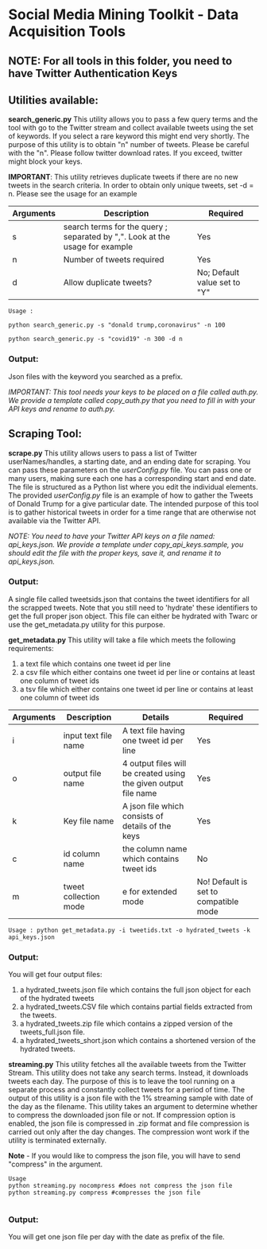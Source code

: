 # Social Media Mining Toolkit - Data Acquisition Tools

## NOTE: For all tools in this folder, you need to have Twitter Authentication Keys

## Utilities available:

**search_generic.py** This utility allows you to pass a few query terms and the tool with go to the Twitter stream and collect available tweets using the set of keywords. If you select a rare keyword this might end very shortly. The purpose of this utility is to obtain "n" number of tweets. Please be careful with the "n". Please follow twitter download rates. If you exceed, twitter might block your keys.

**IMPORTANT**: This utility retrieves duplicate tweets if there are no new tweets in the search criteria. In order to obtain only unique tweets, set -d = n. Please see the usage for an example

|Arguments|Description|Required |
| ------------- | ------------- | ------------- |
|s|search terms for the query ; separated by ",". Look at the usage for example|Yes |
|n|Number of tweets required|Yes |
|d|Allow duplicate tweets?|No; Default value set to "Y" |

```
Usage : 

python search_generic.py -s "donald trump,coronavirus" -n 100

python search_generic.py -s "covid19" -n 300 -d n

```

### Output: 
Json files with the keyword you searched as a prefix.

_IMPORTANT: This tool needs your keys to be placed on a file called auth.py. We provide a template called copy_auth.py that you need to fill in with your API keys and rename to auth.py._

## Scraping Tool:

**scrape.py** This utility allows users to pass a list of Twitter userNames/handles, a starting date, and an ending date for scraping. You can pass these parameters on the _userConfig.py_ file. You can pass one or many users, making sure each one has a corresponding start and end date. The file is structured as a Python list where you edit the individual elements. The provided _userConfig.py_ file is an example of how to gather the Tweets of Donald Trump for a give particular date. The intended purpose of this tool is to gather historical tweets in order for a time range that are otherwise not available via the Twitter API. 

_NOTE: You need to have your Twitter API keys on a file named: api_keys.json. We provide a template under copy_api_keys.sample, you should edit the file with the proper keys, save it, and rename it to api_keys.json._

### Output:
A single file called tweetsids.json that contains the tweet identifiers for all the scrapped tweets. Note that you still need to 'hydrate' these identifiers to get the full proper json object. This file can either be hydrated with Twarc or use the get_metadata.py utility for this purpose.

**get_metadata.py** This utility will take a file which meets the following requirements:

1. a text file which contains one tweet id per line
1. a csv file which either contains one tweet id per line or contains at least one column of tweet ids
1. a tsv file which either contains one tweet id per line or contains at least one column of tweet ids


|Arguments|Description|Details|Required |
| ------------- | ------------- |------------- | ------------- |
|i|input text file name|A text file having one tweet id per line|Yes |
|o|output file name|4 output files will be created using the given output file name|Yes |
|k|Key file name|A json file which consists of details of the keys|Yes |
|c|id column name|the column name which contains tweet ids|No |
|m|tweet collection mode| e for extended mode| No! Default is set to compatible mode|


```
Usage : python get_metadata.py -i tweetids.txt -o hydrated_tweets -k api_keys.json
```

### Output: 
You will get four output files: 

1. a hydrated_tweets.json file which contains the full json object for each of the hydrated tweets
1. a hydrated_tweets.CSV file which contains partial fields extracted from the tweets.
1. a hydrated_tweets.zip file which contains a zipped version of the tweets_full.json file.
1. a hydrated_tweets_short.json which contains a shortened version of the hydrated tweets. 

**streaming.py** This utility fetches all the available tweets from the Twitter Stream. This utility does not take any search terms. Instead, it downloads tweets each day. The purpose of this is to leave the tool running on a separate process and constantly collect tweets for a period of time. The output of this utility is a json file with the 1% streaming sample with date of the day as the filename. This utility takes an argument to determine whether to compress the downloaded json file or not. If compression option is enabled, the json file is compressed in .zip format and file compression is carried out only after the day changes.
The compression wont work if the utility is terminated externally. 

**Note** - If you would like to compress the json file, you will have to send "compress" in the argument.

```
Usage 
python streaming.py nocompress #does not compress the json file
python streaming.py compress #compresses the json file


```
### Output: 
You will get one json file per day with the date as prefix of the file.  
